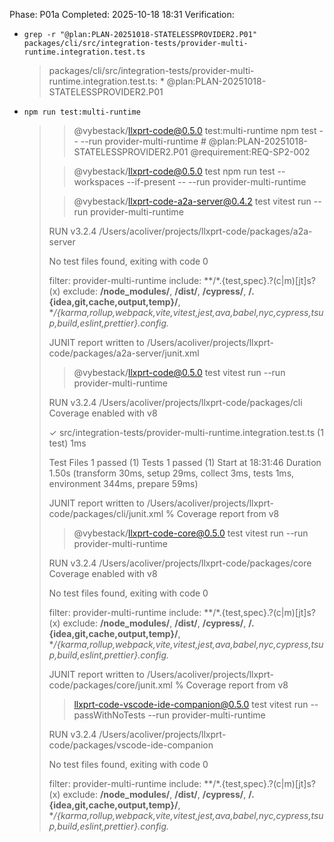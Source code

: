 Phase: P01a
Completed: 2025-10-18 18:31
Verification:
- `grep -r "@plan:PLAN-20251018-STATELESSPROVIDER2.P01" packages/cli/src/integration-tests/provider-multi-runtime.integration.test.ts`
  
  > packages/cli/src/integration-tests/provider-multi-runtime.integration.test.ts: * @plan:PLAN-20251018-STATELESSPROVIDER2.P01
- `npm run test:multi-runtime`
  
  >
  > > @vybestack/llxprt-code@0.5.0 test:multi-runtime
  > > npm test -- --run provider-multi-runtime # @plan:PLAN-20251018-STATELESSPROVIDER2.P01 @requirement:REQ-SP2-002
  >
  >
  > > @vybestack/llxprt-code@0.5.0 test
  > > npm run test --workspaces --if-present -- --run provider-multi-runtime
  >
  >
  > > @vybestack/llxprt-code-a2a-server@0.4.2 test
  > > vitest run --run provider-multi-runtime
  >
  >
  >  RUN  v3.2.4 /Users/acoliver/projects/llxprt-code/packages/a2a-server
  >
  > No test files found, exiting with code 0
  >
  > filter: provider-multi-runtime
  > include: **/*.{test,spec}.?(c|m)[jt]s?(x)
  > exclude:  **/node_modules/**, **/dist/**, **/cypress/**, **/.{idea,git,cache,output,temp}/**, **/{karma,rollup,webpack,vite,vitest,jest,ava,babel,nyc,cypress,tsup,build,eslint,prettier}.config.*
  >
  > JUNIT report written to /Users/acoliver/projects/llxprt-code/packages/a2a-server/junit.xml
  >
  > > @vybestack/llxprt-code@0.5.0 test
  > > vitest run --run provider-multi-runtime
  >
  >
  >  RUN  v3.2.4 /Users/acoliver/projects/llxprt-code/packages/cli
  >       Coverage enabled with v8
  >
  >  ✓ src/integration-tests/provider-multi-runtime.integration.test.ts (1 test) 1ms
  >
  >  Test Files  1 passed (1)
  >       Tests  1 passed (1)
  >    Start at  18:31:46
  >    Duration  1.50s (transform 30ms, setup 29ms, collect 3ms, tests 1ms, environment 344ms, prepare 59ms)
  >
  > JUNIT report written to /Users/acoliver/projects/llxprt-code/packages/cli/junit.xml
  >  % Coverage report from v8
  >
  > > @vybestack/llxprt-code-core@0.5.0 test
  > > vitest run --run provider-multi-runtime
  >
  >
  >  RUN  v3.2.4 /Users/acoliver/projects/llxprt-code/packages/core
  >       Coverage enabled with v8
  >
  > No test files found, exiting with code 0
  >
  > filter: provider-multi-runtime
  > include: **/*.{test,spec}.?(c|m)[jt]s?(x)
  > exclude:  **/node_modules/**, **/dist/**, **/cypress/**, **/.{idea,git,cache,output,temp}/**, **/{karma,rollup,webpack,vite,vitest,jest,ava,babel,nyc,cypress,tsup,build,eslint,prettier}.config.*
  >
  > JUNIT report written to /Users/acoliver/projects/llxprt-code/packages/core/junit.xml
  >  % Coverage report from v8
  >
  > > llxprt-code-vscode-ide-companion@0.5.0 test
  > > vitest run --passWithNoTests --run provider-multi-runtime
  >
  >
  >  RUN  v3.2.4 /Users/acoliver/projects/llxprt-code/packages/vscode-ide-companion
  >
  > No test files found, exiting with code 0
  >
  > filter: provider-multi-runtime
  > include: **/*.{test,spec}.?(c|m)[jt]s?(x)
  > exclude:  **/node_modules/**, **/dist/**, **/cypress/**, **/.{idea,git,cache,output,temp}/**, **/{karma,rollup,webpack,vite,vitest,jest,ava,babel,nyc,cypress,tsup,build,eslint,prettier}.config.*
<!-- @plan:PLAN-20251018-STATELESSPROVIDER2.P01a @requirement:REQ-SP2-002 -->
